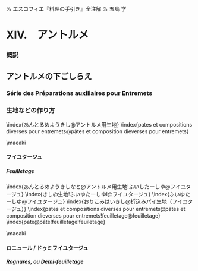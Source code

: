 % エスコフィエ『料理の手引き』全注解
% 五島 学

# XIV.　アントルメ

### 概説







## アントルメの下ごしらえ
### Série des Préparations auxiliaires pour Entremets

### 生地などの作り方
\index{あんとるめようきし@アントルメ用生地}
\index{pates et compositions diverses pour entremets@pâtes et composition dieverses pour entremets}


\maeaki

#### フイユタージュ

##### Feuilletage

\index{あんとるめようきしなと@アントルメ用生地!ふいしたーしゆ@フイユタージュ}
\index{きし@生地!ふいゆたーしゆl@フイユタージュ}
\index{ふいゆたーしゆ@フイユタージュ}
\index{おりこみはいきし@折込みパイ生地（フイユタージュ）}
\index{pates et compositions diverses pour entremets@pâtes et composition dieverses pour entremets!feuilletage@feuilletage}
\index{pate@pâte!feuilletage!feuiletage}










\maeaki

#### ロニュール / ドゥミフイユタージュ

##### Rognures, ou  Demi-feuilletage
